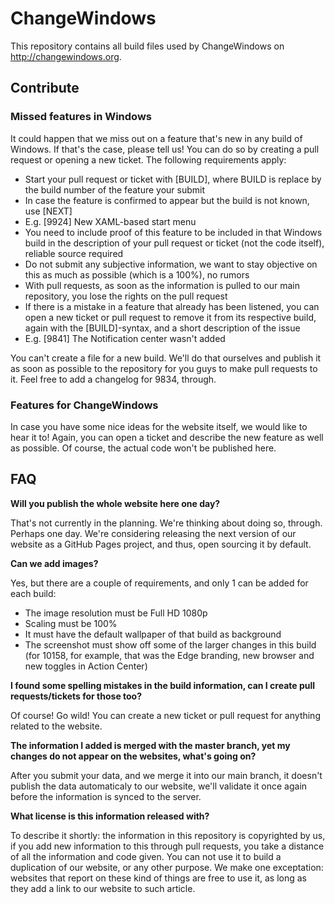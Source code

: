 # ChangeWindows

This repository contains all build files used by ChangeWindows on http://changewindows.org.

## Contribute

### Missed features in Windows
It could happen that we miss out on a feature that's new in any build of Windows. If that's the case, please tell us! You can do so by creating a pull request or opening a new ticket. The following requirements apply:

- Start your pull request or ticket with [BUILD], where BUILD is replace by the build number of the feature your submit
 - In case the feature is confirmed to appear but the build is not known, use [NEXT]
 - E.g. [9924] New XAML-based start menu
- You need to include proof of this feature to be included in that Windows build in the description of your pull request or ticket (not the code itself), reliable source required
- Do not submit any subjective information, we want to stay objective on this as much as possible (which is a 100%), no rumors
- With pull requests, as soon as the information is pulled to our main repository, you lose the rights on the pull request
- If there is a mistake in a feature that already has been listened, you can open a new ticket or pull request to remove it from its respective build, again with the [BUILD]-syntax, and a short description of the issue
 - E.g. [9841] The Notification center wasn't added
 
You can't create a file for a new build. We'll do that ourselves and publish it as soon as possible to the repository for you guys to make pull requests to it. Feel free to add a changelog for 9834, through.

### Features for ChangeWindows
In case you have some nice ideas for the website itself, we would like to hear it to! Again, you can open a ticket and describe the new feature as well as possible. Of course, the actual code won't be published here.

## FAQ

**Will you publish the whole website here one day?**

That's not currently in the planning. We're thinking about doing so, through. Perhaps one day. We're considering releasing the next version of our website as a GitHub Pages project, and thus, open sourcing it by default.

**Can we add images?**

Yes, but there are a couple of requirements, and only 1 can be added for each build:
- The image resolution must be Full HD 1080p
- Scaling must be 100%
- It must have the default wallpaper of that build as background
- The screenshot must show off some of the larger changes in this build (for 10158, for example, that was the Edge branding, new browser and new toggles in Action Center)

**I found some spelling mistakes in the build information, can I create pull requests/tickets for those too?**

Of course! Go wild! You can create a new ticket or pull request for anything related to the website.

**The information I added is merged with the master branch, yet my changes do not appear on the websites, what's going on?**

After you submit your data, and we merge it into our main branch, it doesn't publish the data automaticaly to our website, we'll validate it once again before the information is synced to the server.

**What license is this information released with?**

To describe it shortly: the information in this repository is copyrighted by us, if you add new information to this through pull requests, you take a distance of all the information and code given. You can not use it to build a duplication of our website, or any other purpose. We make one exceptation: websites that report on these kind of things are free to use it, as long as they add a link to our website to such article.